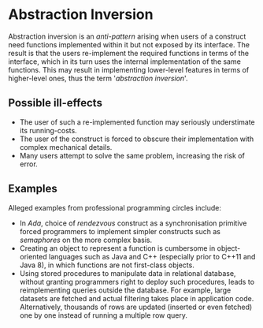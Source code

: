 # Abstraction Inversion

Abstraction inversion is an _anti-pattern_ arising when users of a construct need functions implemented within it but not exposed by its interface. The result is that the users re-implement the required functions in terms of the interface, which in its turn uses the internal implementation of the same functions. This may result in implementing lower-level features in terms of higher-level ones, thus the term '_abstraction inversion_'.

## Possible ill-effects

* The user of such a re-implemented function may seriously understimate its running-costs.
* The user of the construct is forced to obscure their implementation with complex mechanical details.
* Many users attempt to solve the same problem, increasing the risk of error.

## Examples

Alleged examples from professional programming circles include:

* In _Ada_, choice of _rendezvous_ construct as a synchronisation primitive forced programmers to implement simpler constructs such as _semaphores_ on the more complex basis.
* Creating an object to represent a function is cumbersome in object-oriented languages such as Java and C++ (especially prior to C++11 and Java 8), in which functions are not first-class objects.
* Using stored procedures to manipulate data in relational database, without granting programmers right to deploy such procedures, leads to reimplementing queries outside the database. For example, large datasets are fetched and actual filtering takes place in application code. Alternatively, thousands of rows are updated (inserted or even fetched) one by one instead of running a multiple row query.

